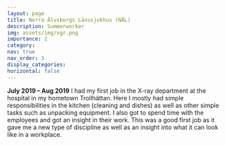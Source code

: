```yaml
---
layout: page
title: Norra Älvsborgs Länssjukhus (NÄL)
description: Summerworker
img: assets/img/vgr.png
importance: 2
category:
nav: true
nav_order: 3
display_categories:
horizontal: false
---
```


<!-- markdownlint-disable MD033 -->

**July 2019 – Aug 2019**
I had my first job in the X-ray department at the hospital in my hometown Trollhättan. Here I mostly had simple responsibilities in the kitchen (cleaning and dishes) as well as other simple tasks such as unpacking equipment. I also got to spend time with the employees and got an insight in their work. This was a good first job as it gave me a new type of discipline as well as an insight into what it can look like in a workplace.
